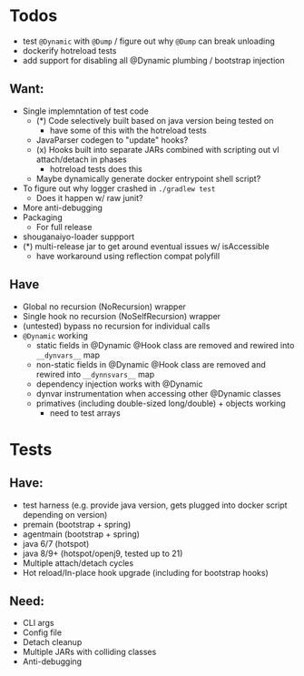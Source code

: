 # Todos

* test `@Dynamic` with `@Dump` / figure out why `@Dump` can break unloading
* dockerify hotreload tests
* add support for disabling all @Dynamic plumbing / bootstrap injection

## Want:

* Single implemntation of test code
    * (*) Code selectively built based on java version being tested on
        * have some of this with the hotreload tests
    * JavaParser codegen to "update" hooks?
    * (x) Hooks built into separate JARs combined with scripting out vl attach/detach in phases
        * hotreload tests does this
    * Maybe dynamically generate docker entrypoint shell script?
* To figure out why logger crashed in `./gradlew test`
    * Does it happen w/ raw junit?
* More anti-debugging
* Packaging
    * For full release
* shouganaiyo-loader suppport
* (*) multi-release jar to get around eventual issues w/ isAccessible
    * have workaround using reflection compat polyfill


## Have

* Global no recursion (NoRecursion) wrapper
* Single hook no recursion (NoSelfRecursion) wrapper
* (untested) bypass no recursion for individual calls
* `@Dynamic` working
    * static fields in @Dynamic @Hook class are removed and rewired into `__dynvars__` map
    * non-static fields in @Dynamic @Hook class are removed and rewired into `__dynnsvars__` map
    * dependency injection works with @Dynamic
    * dynvar instrumentation when accessing other @Dynamic classes
    * primatives (including double-sized long/double) + objects working
        * need to test arrays

# Tests

## Have:

* test harness (e.g. provide java version, gets plugged into docker script depending on version)
* premain (bootstrap + spring)
* agentmain (bootstrap + spring)
* java 6/7 (hotspot)
* java 8/9+ (hotspot/openj9, tested up to 21)
* Multiple attach/detach cycles
* Hot reload/In-place hook upgrade (including for bootstrap hooks)

## Need:

* CLI args
* Config file
* Detach cleanup
* Multiple JARs with colliding classes
* Anti-debugging

